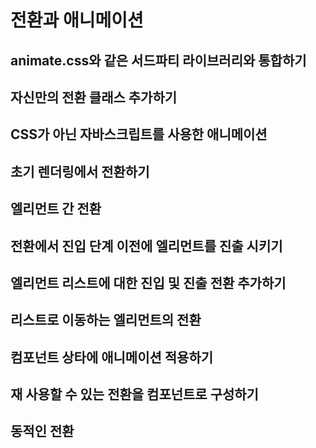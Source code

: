 # 전환과 애니메이션

## animate.css와 같은 서드파티 라이브러리와 통합하기

## 자신만의 전환 클래스 추가하기

## CSS가 아닌 자바스크립트를 사용한 애니메이션

## 초기 렌더링에서 전환하기

## 엘리먼트 간 전환

## 전환에서 진입 단계 이전에 엘리먼트를 진출 시키기

## 엘리먼트 리스트에 대한 진입 및 진출 전환 추가하기

## 리스트로 이동하는 엘리먼트의 전환

## 컴포넌트 상타에 애니메이션 적용하기

## 재 사용할 수 있는 전환을 컴포넌트로 구성하기

## 동적인 전환